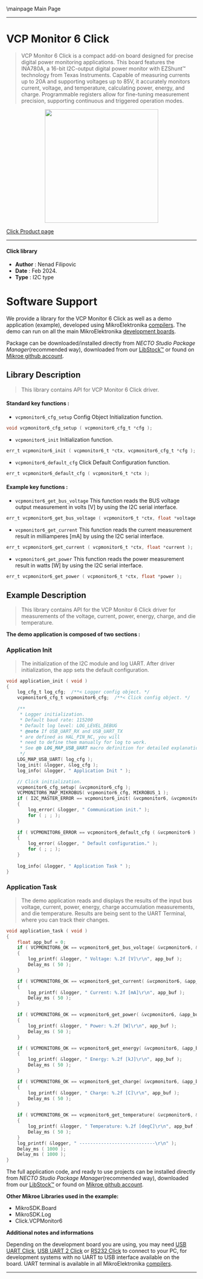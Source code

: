 \mainpage Main Page

---
# VCP Monitor 6 Click

> VCP Monitor 6 Click is a compact add-on board designed for precise digital power monitoring applications. This board features the INA780A, a 16-bit I2C-output digital power monitor with EZShunt™ technology from Texas Instruments. Capable of measuring currents up to 20A and supporting voltages up to 85V, it accurately monitors current, voltage, and temperature, calculating power, energy, and charge. Programmable registers allow for fine-tuning measurement precision, supporting continuous and triggered operation modes.

<p align="center">
  <img src="https://download.mikroe.com/images/click_for_ide/vcpmonitor6_click.png" height=300px>
</p>

[Click Product page](https://www.mikroe.com/vcp-monitor-6-click)

---


#### Click library

- **Author**        : Nenad Filipovic
- **Date**          : Feb 2024.
- **Type**          : I2C type


# Software Support

We provide a library for the VCP Monitor 6 Click
as well as a demo application (example), developed using MikroElektronika
[compilers](https://www.mikroe.com/necto-studio).
The demo can run on all the main MikroElektronika [development boards](https://www.mikroe.com/development-boards).

Package can be downloaded/installed directly from *NECTO Studio Package Manager*(recommended way), downloaded from our [LibStock&trade;](https://libstock.mikroe.com) or found on [Mikroe github account](https://github.com/MikroElektronika/mikrosdk_click_v2/tree/master/clicks).

## Library Description

> This library contains API for VCP Monitor 6 Click driver.

#### Standard key functions :

- `vcpmonitor6_cfg_setup` Config Object Initialization function.
```c
void vcpmonitor6_cfg_setup ( vcpmonitor6_cfg_t *cfg );
```

- `vcpmonitor6_init` Initialization function.
```c
err_t vcpmonitor6_init ( vcpmonitor6_t *ctx, vcpmonitor6_cfg_t *cfg );
```

- `vcpmonitor6_default_cfg` Click Default Configuration function.
```c
err_t vcpmonitor6_default_cfg ( vcpmonitor6_t *ctx );
```

#### Example key functions :

- `vcpmonitor6_get_bus_voltage` This function reads the BUS voltage output measurement in volts [V] by using the I2C serial interface.
```c
err_t vcpmonitor6_get_bus_voltage ( vcpmonitor6_t *ctx, float *voltage );
```

- `vcpmonitor6_get_current` This function reads the current measurement result in milliamperes [mA] by using the I2C serial interface.
```c
err_t vcpmonitor6_get_current ( vcpmonitor6_t *ctx, float *current );
```

- `vcpmonitor6_get_power` This function reads the power measurement result in watts [W] by using the I2C serial interface.
```c
err_t vcpmonitor6_get_power ( vcpmonitor6_t *ctx, float *power );
```

## Example Description

> This library contains API for the VCP Monitor 6 Click driver 
> for measurements of the voltage, current, power, energy, charge, and die temperature.

**The demo application is composed of two sections :**

### Application Init

> The initialization of the I2C module and log UART.
> After driver initialization, the app sets the default configuration.

```c
void application_init ( void ) 
{
    log_cfg_t log_cfg;  /**< Logger config object. */
    vcpmonitor6_cfg_t vcpmonitor6_cfg;  /**< Click config object. */

    /** 
     * Logger initialization.
     * Default baud rate: 115200
     * Default log level: LOG_LEVEL_DEBUG
     * @note If USB_UART_RX and USB_UART_TX 
     * are defined as HAL_PIN_NC, you will 
     * need to define them manually for log to work. 
     * See @b LOG_MAP_USB_UART macro definition for detailed explanation.
     */
    LOG_MAP_USB_UART( log_cfg );
    log_init( &logger, &log_cfg );
    log_info( &logger, " Application Init " );

    // Click initialization.
    vcpmonitor6_cfg_setup( &vcpmonitor6_cfg );
    VCPMONITOR6_MAP_MIKROBUS( vcpmonitor6_cfg, MIKROBUS_1 );
    if ( I2C_MASTER_ERROR == vcpmonitor6_init( &vcpmonitor6, &vcpmonitor6_cfg ) ) 
    {
        log_error( &logger, " Communication init." );
        for ( ; ; );
    }
    
    if ( VCPMONITOR6_ERROR == vcpmonitor6_default_cfg ( &vcpmonitor6 ) )
    {
        log_error( &logger, " Default configuration." );
        for ( ; ; );
    }
    
    log_info( &logger, " Application Task " );
}
```

### Application Task

> The demo application reads and displays the results of the input bus voltage, 
> current, power, energy, charge accumulation measurements, and die temperature.
> Results are being sent to the UART Terminal, where you can track their changes.

```c
void application_task ( void ) 
{
    float app_buf = 0;
    if ( VCPMONITOR6_OK == vcpmonitor6_get_bus_voltage( &vcpmonitor6, &app_buf ) )
    {
        log_printf( &logger, " Voltage: %.2f [V]\r\n", app_buf );
        Delay_ms ( 50 );
    }

    if ( VCPMONITOR6_OK == vcpmonitor6_get_current( &vcpmonitor6, &app_buf ) )
    {
        log_printf( &logger, " Current: %.2f [mA]\r\n", app_buf );
        Delay_ms ( 50 );
    }

    if ( VCPMONITOR6_OK == vcpmonitor6_get_power( &vcpmonitor6, &app_buf ) )
    {
        log_printf( &logger, " Power: %.2f [W]\r\n", app_buf );
        Delay_ms ( 50 );
    }

    if ( VCPMONITOR6_OK == vcpmonitor6_get_energy( &vcpmonitor6, &app_buf ) )
    {
        log_printf( &logger, " Energy: %.2f [kJ]\r\n", app_buf );
        Delay_ms ( 50 );
    }

    if ( VCPMONITOR6_OK == vcpmonitor6_get_charge( &vcpmonitor6, &app_buf ) )
    {
        log_printf( &logger, " Charge: %.2f [C]\r\n", app_buf );
        Delay_ms ( 50 );
    }

    if ( VCPMONITOR6_OK == vcpmonitor6_get_temperature( &vcpmonitor6, &app_buf ) )
    {
        log_printf( &logger, " Temperature: %.2f [degC]\r\n", app_buf );
        Delay_ms ( 50 );
    }
    log_printf( &logger, " ----------------------------\r\n" );
    Delay_ms ( 1000 );
    Delay_ms ( 1000 );
}
```

The full application code, and ready to use projects can be installed directly from *NECTO Studio Package Manager*(recommended way), downloaded from our [LibStock&trade;](https://libstock.mikroe.com) or found on [Mikroe github account](https://github.com/MikroElektronika/mikrosdk_click_v2/tree/master/clicks).

**Other Mikroe Libraries used in the example:**

- MikroSDK.Board
- MikroSDK.Log
- Click.VCPMonitor6

**Additional notes and informations**

Depending on the development board you are using, you may need
[USB UART Click](https://www.mikroe.com/usb-uart-click),
[USB UART 2 Click](https://www.mikroe.com/usb-uart-2-click) or
[RS232 Click](https://www.mikroe.com/rs232-click) to connect to your PC, for
development systems with no UART to USB interface available on the board. UART
terminal is available in all MikroElektronika
[compilers](https://shop.mikroe.com/compilers).

---
